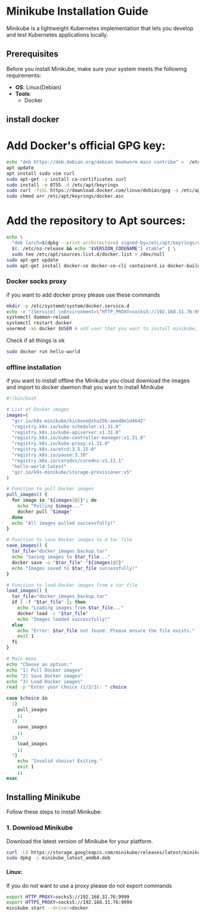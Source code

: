 # Minikube Installation Guide

Minikube is a lightweight Kubernetes implementation that lets you develop and test Kubernetes applications locally.

## Prerequisites

Before you install Minikube, make sure your system meets the following requirements:

- **OS**: Linux(Debian)
- **Tools**:
  - Docker 

## install docker 
# Add Docker's official GPG key:
```bash
echo "deb https://deb.debian.org/debian bookworm main contribe" >  /etc/apt/sources.list
apt update
apt install sudo vim curl
sudo apt-get -y install ca-certificates curl
sudo install -m 0755 -d /etc/apt/keyrings
sudo curl -fsSL https://download.docker.com/linux/debian/gpg -o /etc/apt/keyrings/docker.asc
sudo chmod a+r /etc/apt/keyrings/docker.asc
```
# Add the repository to Apt sources:
```bash
echo \
  "deb [arch=$(dpkg --print-architecture) signed-by=/etc/apt/keyrings/docker.asc] https://download.docker.com/linux/debian \
  $(. /etc/os-release && echo "$VERSION_CODENAME") stable" | \
  sudo tee /etc/apt/sources.list.d/docker.list > /dev/null
sudo apt-get update
sudo apt-get install docker-ce docker-ce-cli containerd.io docker-buildx-plugin docker-compose-plugin  
```

### Docker socks proxy 
if you want to add docker proxy please use these commands 
```bash
mkdir -p /etc/systemd/system/docker.service.d
echo -e "[Service] \nEnvironment=\"HTTP_PROXY=socks5://192.168.31.76:9999\"\nEnvironment=\"HTTPS_PROXY=socks5://192.168.31.76:9999\"" >  /etc/systemd/system/docker.service.d/proxy.conf
systemctl daemon-reload
systemctl restart docker
usermod -aG docker $USER # add user that you want to install minikube, minikube could not install with root user 
```
Check if all things is ok 
```bash
sudo docker run hello-world
```
### offline installation
if you want to install offline the Minikube you cloud download the images and import to docker daemon that you want to install Minikube 
```bash
#!/bin/bash

# List of Docker images
images=(
  "gcr.io/k8s-minikube/kicbase@sha256:aeed0e1d4642"
  "registry.k8s.io/kube-scheduler:v1.31.0"
  "registry.k8s.io/kube-apiserver:v1.31.0"
  "registry.k8s.io/kube-controller-manager:v1.31.0"
  "registry.k8s.io/kube-proxy:v1.31.0"
  "registry.k8s.io/etcd:3.5.15-0"
  "registry.k8s.io/pause:3.10"
  "registry.k8s.io/coredns/coredns:v1.11.1"
  "hello-world:latest"
  "gcr.io/k8s-minikube/storage-provisioner:v5"
)

# Function to pull Docker images
pull_images() {
  for image in "${images[@]}"; do
    echo "Pulling $image..."
    docker pull "$image"
  done
  echo "All images pulled successfully!"
}

# Function to save Docker images to a tar file
save_images() {
  tar_file="docker_images_backup.tar"
  echo "Saving images to $tar_file..."
  docker save -o "$tar_file" "${images[@]}"
  echo "Images saved to $tar_file successfully!"
}

# Function to load Docker images from a tar file
load_images() {
  tar_file="docker_images_backup.tar"
  if [ -f "$tar_file" ]; then
    echo "Loading images from $tar_file..."
    docker load -i "$tar_file"
    echo "Images loaded successfully!"
  else
    echo "Error: $tar_file not found. Please ensure the file exists."
    exit 1
  fi
}

# Main menu
echo "Choose an option:"
echo "1) Pull Docker images"
echo "2) Save Docker images"
echo "3) Load Docker images"
read -p "Enter your choice (1/2/3): " choice

case $choice in
  1)
    pull_images
    ;;
  2)
    save_images
    ;;
  3)
    load_images
    ;;
  *)
    echo "Invalid choice! Exiting."
    exit 1
    ;;
esac
```

## Installing Minikube

Follow these steps to install Minikube:

### 1. Download Minikube

Download the latest version of Minikube for your platform.
```bash
curl -LO https://storage.googleapis.com/minikube/releases/latest/minikube_latest_amd64.deb
sudo dpkg -i minikube_latest_amd64.deb
```
#### Linux:

If you do not want to use a proxy please do not export commands 
```bash
export HTTP_PROXY=socks5://192.168.31.76:9999
export HTTPS_PROXY=socks5://192.168.31.76:9999
minikube start --driver=docker
```
